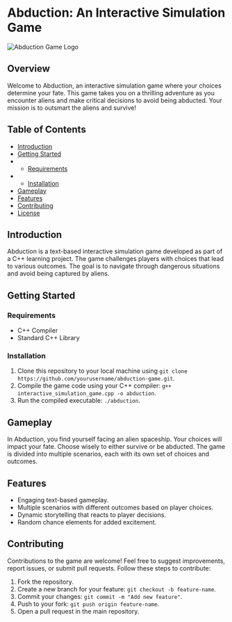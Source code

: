 # Abduction: An Interactive Simulation Game

![Abduction Game Logo](/images/abduction_logo.png)

## Overview
Welcome to Abduction, an interactive simulation game where your choices determine your fate. This game takes you on a thrilling adventure as you encounter aliens and make critical decisions to avoid being abducted. Your mission is to outsmart the aliens and survive!

## Table of Contents
- [Introduction](#introduction)
- [Getting Started](#getting-started)
- - [Requirements](#requirements)
- - [Installation](#installation)
- [Gameplay](#gameplay)
- [Features](#features)
- [Contributing](#contributing)
- [License](#license)

## Introduction
Abduction is a text-based interactive simulation game developed as part of a C++ learning project. The game challenges players with choices that lead to various outcomes. The goal is to navigate through dangerous situations and avoid being captured by aliens.

## Getting Started
### Requirements
- C++ Compiler
- Standard C++ Library

### Installation
1. Clone this repository to your local machine using `git clone https://github.com/yourusername/abduction-game.git`.
2. Compile the game code using your C++ compiler: `g++ interactive_simulation_game.cpp -o abduction`.
3. Run the compiled executable: `./abduction`.

## Gameplay
In Abduction, you find yourself facing an alien spaceship. Your choices will impact your fate. Choose wisely to either survive or be abducted. The game is divided into multiple scenarios, each with its own set of choices and outcomes.

## Features
- Engaging text-based gameplay.
- Multiple scenarios with different outcomes based on player choices.
- Dynamic storytelling that reacts to player decisions.
- Random chance elements for added excitement.

## Contributing
Contributions to the game are welcome! Feel free to suggest improvements, report issues, or submit pull requests. Follow these steps to contribute:
1. Fork the repository.
2. Create a new branch for your feature: `git checkout -b feature-name`.
3. Commit your changes: `git commit -m "Add new feature"`.
4. Push to your fork: `git push origin feature-name`.
5. Open a pull request in the main repository.
